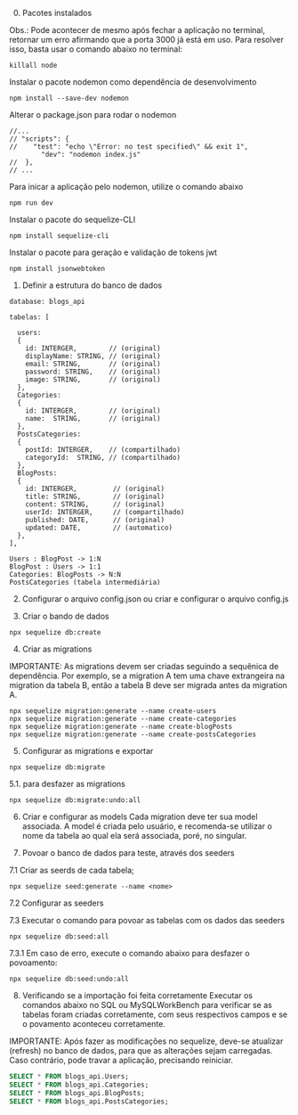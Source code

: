 0. Pacotes instalados

Obs.: Pode acontecer de mesmo após fechar a aplicação no terminal, retornar um erro afirmando que a porta 3000 já está em uso. Para resolver isso, basta usar o comando abaixo no terminal:

```
killall node
```

Instalar o pacote nodemon como dependência de desenvolvimento
```
npm install --save-dev nodemon
```

Alterar o package.json para rodar o nodemon
```
//...
// "scripts": {
//    "test": "echo \"Error: no test specified\" && exit 1",
        "dev": "nodemon index.js"
//  },
// ...
```
Para inicar a aplicação pelo nodemon, utilize o comando abaixo
```
npm run dev
```

Instalar o pacote do sequelize-CLI
```
npm install sequelize-cli
```
Instalar o pacote para geração e validação de tokens jwt
```
npm install jsonwebtoken
```

1. Definir a estrutura do banco de dados
```
database: blogs_api

tabelas: [

  users:
  {
    id: INTERGER,        // (original)
    displayName: STRING, // (original)
    email: STRING,       // (original)
    password: STRING,    // (original)
    image: STRING,       // (original)
  },
  Categories:
  {
    id: INTERGER,        // (original)
    name:  STRING,       // (original)
  },
  PostsCategories:
  {
    postId: INTERGER,    // (compartilhado)
    categoryId:  STRING, // (compartilhado)
  },
  BlogPosts:
  {
    id: INTERGER,         // (original)
    title: STRING,        // (original)
    content: STRING,      // (original)
    userId: INTERGER,     // (compartilhado)
    published: DATE,      // (original)
    updated: DATE,        // (automatico)
  },
],

Users : BlogPost -> 1:N
BlogPost : Users -> 1:1
Categories: BlogPosts -> N:N
PostsCategories (tabela intermediária)
```

2. Configurar o arquivo config.json ou criar e configurar o arquivo config.js

3. Criar o bando de dados
```
npx sequelize db:create
```

4. Criar as migrations

IMPORTANTE: As migrations devem ser criadas seguindo a sequênica de dependência. Por exemplo, se a migration A tem uma chave extrangeira na migration da tabela B, então a tabela B deve ser migrada antes da migration A.

```
npx sequelize migration:generate --name create-users
npx sequelize migration:generate --name create-categories
npx sequelize migration:generate --name create-blogPosts
npx sequelize migration:generate --name create-postsCategories
```

5. Configurar as migrations e exportar
```
npx sequelize db:migrate
```
5.1. para desfazer as migrations
```
npx sequelize db:migrate:undo:all
```
6. Criar e configurar as models
Cada migration deve ter sua model associada. A model é criada pelo usuário, e recomenda-se utilizar o nome da tabela ao qual ela será associada, poré, no singular.

7. Povoar o banco de dados para teste, através dos seeders

7.1 Criar as seerds de cada tabela;
```
npx sequelize seed:generate --name <nome>
```

7.2 Configurar as seeders

7.3 Executar o comando para povoar as tabelas com os dados das seeders
```
npx sequelize db:seed:all
```

7.3.1 Em caso de erro, execute o comando abaixo para desfazer o povoamento:
```
npx sequelize db:seed:undo:all
```

8. Verificando se a importação foi feita corretamente
Executar os comandos abaixo no SQL ou MySQLWorkBench para verificar se as tabelas foram criadas corretamente, com seus respectivos campos e se o povamento aconteceu corretamente.

IMPORTANTE: Após fazer as modificações no sequelize, deve-se atualizar (refresh) no banco de dados, para que as alterações sejam carregadas. Caso contrário, pode travar a aplicação, precisando reiniciar.

```SQL
SELECT * FROM blogs_api.Users;
SELECT * FROM blogs_api.Categories;
SELECT * FROM blogs_api.BlogPosts;
SELECT * FROM blogs_api.PostsCategories;
```
